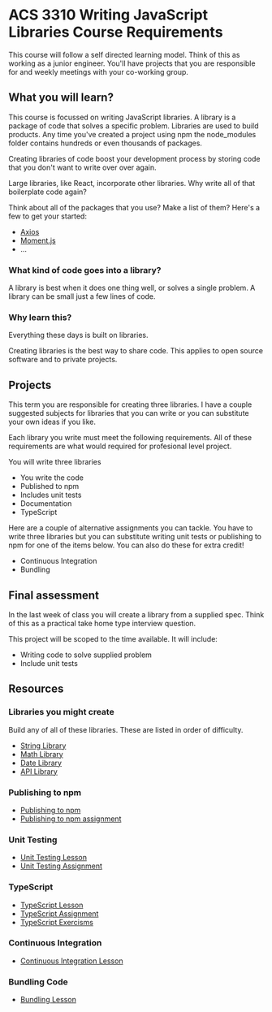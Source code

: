 # ACS 3310 Writing JavaScript Libraries Course Requirements

This course will follow a self directed learning model. Think of this as working as a junior engineer. You'll have projects that you are responsible for and weekly meetings with your co-working group. 

## What you will learn?

This course is focussed on writing JavaScript libraries. A library is a package of code that solves a specific problem. Libraries are used to build products. Any time you've created a project using npm the node_modules folder contains hundreds or even thousands of packages. 

Creating libraries of code boost your development process by storing code that you don't want to write over over again. 

Large libraries, like React, incorporate other libraries. Why write all of that boilerplate code again?

Think about all of the packages that you use? Make a list of them? Here's a few to get your started: 

- [Axios](https://axios-http.com/docs/intro)
- [Moment.js](https://momentjs.com)
- ...

### What kind of code goes into a library? 

A library is best when it does one thing well, or solves a single problem. A library can be small just a few lines of code. 

### Why learn this? 

Everything these days is built on libraries. 

Creating libraries is the best way to share code. This applies to open source software and to private projects. 

## Projects 

This term you are responsible for creating three libraries. I have a couple suggested subjects for libraries that you can write or you can substitute your own ideas if you like. 

Each library you write must meet the following requirements. All of these requirements are what would required for profesional level project. 

You will write three libraries 

- You write the code
- Published to npm
- Includes unit tests
- Documentation
- TypeScript

Here are a couple of alternative assignments you can tackle. You have to write three libraries but you can substitute writing unit tests or publishing to npm for one of the items below. You can also do these for extra credit! 

- Continuous Integration 
- Bundling 

## Final assessment

In the last week of class you will create a library from a supplied spec. Think of this as a practical take home type interview question. 

This project will be scoped to the time available. It will include: 

- Writing code to solve supplied problem
- Include unit tests

## Resources 

### Libraries you might create

Build any of all of these libraries. These are listed in order of difficulty. 

- [String Library](assignments/assignment-01-string-lib.md)
- [Math Library](assignments/assignment-05-math-lib.md)
- [Date Library](assignments/assignment-07-date-lib.md)
- [API Library](assignments/assignment-09-api-lib.md)

### Publishing to npm

- [Publishing to npm](lessons/lesson-03-publishing.md)
- [Publishing to npm assignment](assignments/assignment-02-publishing.md)

### Unit Testing 

- [Unit Testing Lesson](lessons/lesson-02-unit-testing.md)
- [Unit Testing Assignment](assignments/assignment-03-unit-testing.md)

### TypeScript

- [TypeScript Lesson](lessons/lesson-10-typescript.md)
- [TypeScript Assignment](assignments/assignment-08-typescript.md)
- [TypeScript Exercisms](https://exercism.org/tracks/typescript/exercises)

### Continuous Integration 

- [Continuous Integration Lesson](lessons/lesson-08-continuous-integration.md)

### Bundling Code 

- [Bundling Lesson](lessons/lesson-09-bundling.md)

